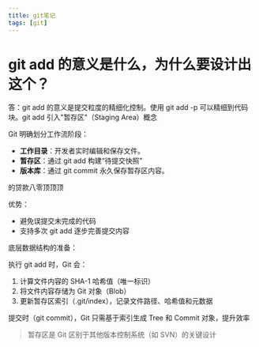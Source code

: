 ```yaml
---
title: git笔记
tags: [git]
---
```


# git add 的意义是什么，为什么要设计出这个？

答：git add 的意义是提交粒度的精细化控制。使用 git add -p 可以精细到代码块。git add 引入"暂存区"（Staging Area）概念 ​

Git 明确划分工作流阶段：

- **工作目录**：开发者实时编辑和保存文件。
- **暂存区**：通过 git add 构建“待提交快照”
- **版本库**：通过 git commit 永久保存暂存区内容。

的贷款八零顶顶顶

优势：

- 避免误提交未完成的代码
- 支持多次 git add 逐步完善提交内容

底层数据结构的准备：

执行 git add 时，Git 会：

1. 计算文件内容的 SHA-1 哈希值（唯一标识）
2. 将文件内容存储为 Git 对象（Blob）
3. 更新暂存区索引（.git/index），记录文件路径、哈希值和元数据

提交时（git commit），Git 只需基于索引生成 Tree 和 Commit 对象，提升效率

> 暂存区是 Git 区别于其他版本控制系统（如 SVN）的关键设计
